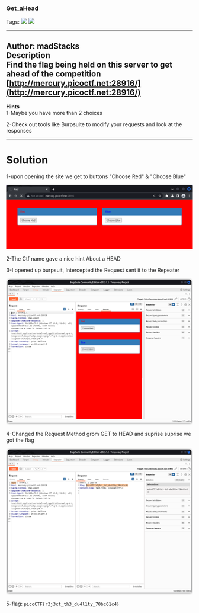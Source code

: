 ### Get_aHead
Tags: ![](https://img.shields.io/badge/Beginner_picoCTF_2021-blue) ![](https://img.shields.io/badge/Web_Exploitation-red)

------------
Author: madStacks<br>
**Description**<br>
Find the flag being held on this server to get ahead of the competition [http://mercury.picoctf.net:28916/](http://mercury.picoctf.net:28916/)
------------

**Hints**<br>
1-Maybe you have more than 2 choices<br>

2-Check out tools like Burpsuite to modify your requests and look at the responses<br>

------------
# Solution
1-upon opening the site we get to buttons "Choose Red" & "Choose Blue"

![](aHead.png)

2-The Ctf name gave a nice hint About a HEAD<br>

3-I opened up burpsuit, Intercepted the Request sent it to the Repeater

![](Repeater.png)

4-Changed the Request Method grom GET to HEAD and suprise suprise we got the flag

![](flag.png)

5-flag: `picoCTF{r3j3ct_th3_du4l1ty_70bc61c4}`
